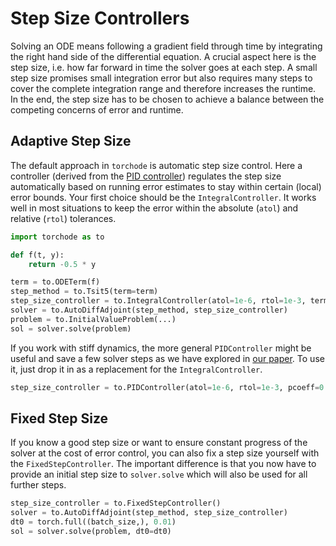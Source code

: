# Step Size Controllers

Solving an ODE means following a gradient field through time by integrating the right hand side of the differential equation. A crucial aspect here is the step size, i.e. how far forward in time the solver goes at each step. A small step size promises small integration error but also requires many steps to cover the complete integration range and therefore increases the runtime. In the end, the step size has to be chosen to achieve a balance between the competing concerns of error and runtime.

## Adaptive Step Size

The default approach in `torchode` is automatic step size control. Here a controller (derived from the [PID controller](https://www.wikiwand.com/en/PID_controller)) regulates the step size automatically based on running error estimates to stay within certain (local) error bounds. Your first choice should be the `IntegralController`. It works well in most situations to keep the error within the absolute (`atol`) and relative (`rtol`) tolerances.

```python
import torchode as to

def f(t, y):
    return -0.5 * y

term = to.ODETerm(f)
step_method = to.Tsit5(term=term)
step_size_controller = to.IntegralController(atol=1e-6, rtol=1e-3, term=term)
solver = to.AutoDiffAdjoint(step_method, step_size_controller)
problem = to.InitialValueProblem(...)
sol = solver.solve(problem)
```

If you work with stiff dynamics, the more general `PIDController` might be useful and save a few solver steps as we have explored in [our paper](https://arxiv.org/abs/2210.12375). To use it, just drop it in as a replacement for the `IntegralController`.

```python
step_size_controller = to.PIDController(atol=1e-6, rtol=1e-3, pcoeff=0.2, icoeff=0.5, dcoeff=0.0, term=term)
```

## Fixed Step Size

If you know a good step size or want to ensure constant progress of the solver at the cost of error control, you can also fix a step size yourself with the `FixedStepController`. The important difference is that you now have to provide an initial step size to `solver.solve` which will also be used for all further steps.

```python
step_size_controller = to.FixedStepController()
solver = to.AutoDiffAdjoint(step_method, step_size_controller)
dt0 = torch.full((batch_size,), 0.01)
sol = solver.solve(problem, dt0=dt0)
```
